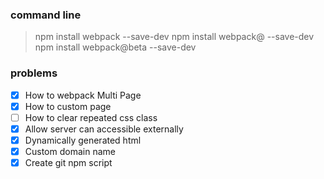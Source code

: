 


### command line

> npm install webpack --save-dev
> npm install webpack@<version> --save-dev
> npm install webpack@beta --save-dev 

### problems

- [x] How to webpack Multi Page
- [x] How to custom page
- [ ] How to clear repeated css class
- [x] Allow server can accessible externally
- [x] Dynamically generated html
- [x] Custom domain name 
- [x] Create git npm script